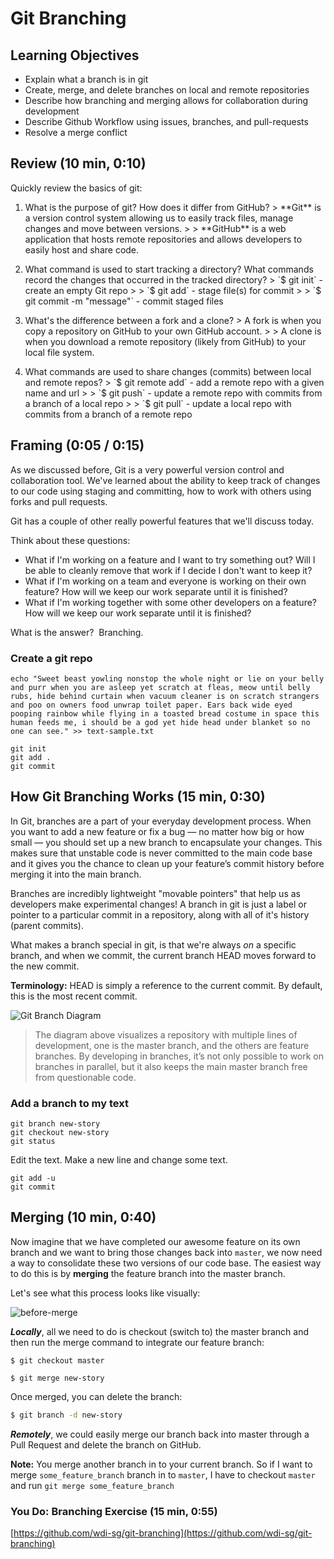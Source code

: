 # Git Branching

## Learning Objectives

* Explain what a branch is in git
* Create, merge, and delete branches on local and remote repositories
* Describe how branching and merging allows for collaboration during development
* Describe Github Workflow using issues, branches, and pull-requests
* Resolve a merge conflict

## Review \(10 min, 0:10\)

Quickly review the basics of git:

1. What is the purpose of git? How does it differ from GitHub? &gt; \*\*Git\*\* is a version control system allowing us to easily track files, manage changes and move between versions. &gt; &gt; \*\*GitHub\*\* is a web application that hosts remote repositories and allows developers to easily host and share code.

2. What command is used to start tracking a directory? What commands record the changes that occurred in the tracked directory? &gt; \`$ git init\` - create an empty Git repo &gt; &gt; \`$ git add\` - stage file\(s\) for commit &gt; &gt; \`$ git commit -m "message"\` - commit staged files

3. What's the difference between a fork and a clone? &gt; A fork is when you copy a repository on GitHub to your own GitHub account. &gt; &gt; A clone is when you download a remote repository \(likely from GitHub\) to your local file system.

4. What commands are used to share changes \(commits\) between local and remote repos? &gt; \`$ git remote add\` - add a remote repo with a given name and url &gt; &gt; \`$ git push\` - update a remote repo with commits from a branch of a local repo &gt; &gt; \`$ git pull\` - update a local repo with commits from a branch of a remote repo

## Framing \(0:05 / 0:15\)

As we discussed before, Git is a very powerful version control and collaboration tool. We've learned about the ability to keep track of changes to our code using staging and committing, how to work with others using forks and pull requests.

Git has a couple of other really powerful features that we'll discuss today.

Think about these questions:

* What if I'm working on a feature and I want to try something out? Will I be able to cleanly remove that work if I decide I don't want to keep it?
* What if I'm working on a team and everyone is working on their own feature? How will we keep our work separate until it is finished?
* What if I'm working together with some other developers on a feature? How will we keep our work separate until it is finished?

 ​What is the answer? ​ Branching.

### Create a git repo

```text
echo "Sweet beast yowling nonstop the whole night or lie on your belly and purr when you are asleep yet scratch at fleas, meow until belly rubs, hide behind curtain when vacuum cleaner is on scratch strangers and poo on owners food unwrap toilet paper. Ears back wide eyed pooping rainbow while flying in a toasted bread costume in space this human feeds me, i should be a god yet hide head under blanket so no one can see." >> text-sample.txt
```

```text
git init
git add .
git commit
```

## How Git Branching Works \(15 min, 0:30\)

In Git, branches are a part of your everyday development process. When you want to add a new feature or fix a bug — no matter how big or how small — you should set up a new branch to encapsulate your changes. This makes sure that unstable code is never committed to the main code base and it gives you the chance to clean up your feature’s commit history before merging it into the main branch.

Branches are incredibly lightweight "movable pointers" that help us as developers make experimental changes! A branch in git is just a label or pointer to a particular commit in a repository, along with all of it's history \(parent commits\).

What makes a branch special in git, is that we're always _on_ a specific branch, and when we commit, the current branch HEAD moves forward to the new commit.

**Terminology:** HEAD is simply a reference to the current commit. By default, this is the most recent commit.

![Git Branch Diagram](https://raw.githubusercontent.com/wdi-sg/gitbook-2019/master/images/branching.png)

> The diagram above visualizes a repository with multiple lines of development, one is the master branch, and the others are feature branches. By developing in branches, it’s not only possible to work on branches in parallel, but it also keeps the main master branch free from questionable code.

### Add a branch to my text

```text
git branch new-story
git checkout new-story
git status
```

Edit the text. Make a new line and change some text.

```text
git add -u
git commit
```

## Merging \(10 min, 0:40\)

Now imagine that we have completed our awesome feature on its own branch and we want to bring those changes back into `master`, we now need a way to consolidate these two versions of our code base. The easiest way to do this is by **merging** the feature branch into the master branch.

Let's see what this process looks like visually:

![before-merge](https://raw.githubusercontent.com/wdi-sg/gitbook-2019/master/images/merging.png)

_**Locally**_, all we need to do is checkout \(switch to\) the master branch and then run the merge command to integrate our feature branch:

```text
$ git checkout master
```

```text
$ git merge new-story
```

Once merged, you can delete the branch:

```bash
$ git branch -d new-story
```

_**Remotely**_, we could easily merge our branch back into master through a Pull Request and delete the branch on GitHub.

**Note:** You merge another branch in to your current branch. So if I want to merge `some_feature_branch` branch in to `master`, I have to checkout `master` and run `git merge some_feature_branch`

### You Do: Branching Exercise \(15 min, 0:55\)

[https://github.com/wdi-sg/git-branching](https://github.com/wdi-sg/git-branching)

